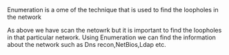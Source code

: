 Enumeration is a ome of the technique that is used to find the loopholes in the network 

As above we have scan the netowrk but it is important to find the loopholes in that particular network.
Using Enumeration we can find the information about the network such as Dns recon,NetBios,Ldap etc.

